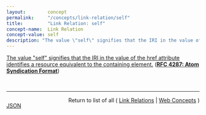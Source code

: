 ```yaml
---
layout:        concept
permalink:     "/concepts/link-relation/self"
title:         "Link Relation: self"
concept-name:  Link Relation
concept-value: self
description: "The value \"self\" signifies that the IRI in the value of the href attribute identifies a resource equivalent to the containing element."
---
```


[The value "self" signifies that the IRI in the value of the href attribute identifies a resource equivalent to the containing element.](https://datatracker.ietf.org/doc/html/rfc4287#section-4.2.7.2 "Read documentation for Link Relation &#34;self&#34;") (**[RFC 4287: Atom Syndication Format](/specs/IETF/RFC/4287 "Atom is an XML-based document format that describes lists of related information known as &#34;feeds&#34;. Feeds are composed of a number of items, known as &#34;entries&#34;, each with an extensible set of attached metadata. For example, each entry has a title.")**)

<br/>
<hr/>

<p style="float : left"><a href="./self.json" title="JSON representing this particular Web Concept value">JSON</a></p>
<p style="text-align: right">Return to list of all ( <a href="../link-relation/">Link Relations</a> | <a href="../">Web Concepts</a> )</p>
